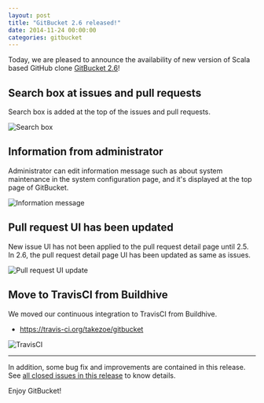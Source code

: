 ```yaml
---
layout: post
title: "GitBucket 2.6 released!"
date: 2014-11-24 00:00:00
categories: gitbucket
---
```


Today, we are pleased to announce the availability of new version of Scala based GitHub clone [GitBucket 2.6](https://github.com/takezoe/gitbucket/releases/tag/2.5)!

## Search box at issues and pull requests

Search box is added at the top of the issues and pull requests.

![Search box]({{site.baseurl}}/images/gitbucket-2.6/searchbox.png)

## Information from administrator

Administrator can edit information message such as about system maintenance in the system configuration page, and it's displayed at the top page of GitBucket.

![Information message]({{site.baseurl}}/images/gitbucket-2.6/information.png)

## Pull request UI has been updated

New issue UI has not been applied to the pull request detail page until 2.5. In 2.6, the pull request detail page UI has been updated as same as issues.

![Pull request UI update]({{site.baseurl}}/images/gitbucket-2.6/pullreq.png)


## Move to TravisCI from Buildhive

We moved our continuous integration to TravisCI from Buildhive.

- https://travis-ci.org/takezoe/gitbucket

![TravisCI]({{site.baseurl}}/images/gitbucket-2.6/travis.png)

----

In addition, some bug fix and improvements are contained in this release. See [all closed issues in this release](https://github.com/takezoe/gitbucket/issues?q=is%3Aissue+milestone%3A2.6+is%3Aclosed) to know details.

Enjoy GitBucket!
